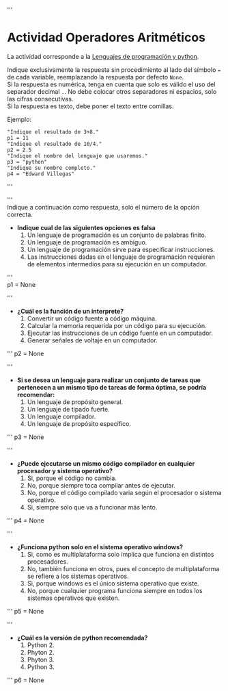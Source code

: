 '''  
# Actividad Operadores Aritméticos

La actividad corresponde a la [Lenguajes de programación y python](../lecturas/t1l1.md).  

Indique exclusivamente la respuesta sin procedimiento al lado del símbolo `=` de cada variable, reemplazando la respuesta por defecto `None`.  
Si la respuesta es numérica, tenga en cuenta que solo es válido el uso del separador decimal `.`. No debe colocar otros separadores ni espacios, solo las cifras consecutivas.  
Si la respuesta es texto, debe poner el texto entre comillas.  

Ejemplo:  

    "Indique el resultado de 3+8."
    p1 = 11  
    "Indique el resultado de 10/4."  
    p2 = 2.5  
    "Indique el nombre del lenguaje que usaremos."
    p3 = "python"
    "Indique su nombre completo."  
    p4 = "Edward Villegas"
'''  

'''  
Indique a continuación como respuesta, solo el número de la opción correcta.  

+   __Indique cual de las siguientes opciones es falsa__  
    1.  Un lenguaje de programación es un conjunto de palabras finito.  
    1.  Un lenguaje de programación es ambiguo.  
    1.  Un lenguaje de programación sirve para especificar instrucciones.  
    1.  Las instrucciones dadas en el lenguaje de programación requieren de elementos intermedios para su ejecución en un computador.  

'''  
p1 = None  

'''
+   __¿Cuál es la función de un interprete?__  
    1.  Convertir un código fuente a código máquina.  
    1.  Calcular la memoria requerida por un código para su ejecución.  
    1.  Ejecutar las instrucciones de un código fuente en un computador.  
    1.  Generar señales de voltaje en un computador.  

'''
p2 = None  

'''
+   __Si se desea un lenguaje para realizar un conjunto de tareas que pertenecen a un mismo tipo de tareas de forma óptima, se podría recomendar:__  
    1.  Un lenguaje de propósito general.  
    1.  Un lenguaje de tipado fuerte.  
    1.  Un lenguaje compilador.  
    1.  Un lenguaje de propósito específico.  

'''
p3 = None  

'''
+   __¿Puede ejecutarse un mismo código compilador en cualquier procesador y sistema operativo?__  
    1.  Si, porque el código no cambia.  
    1.  No, porque siempre toca compilar antes de ejecutar.  
    1.  No, porque el código compilado varia según el procesador o sistema operativo.  
    1.  Si, siempre solo que va a funcionar más lento.  

'''
p4 = None  

'''
+   __¿Funciona python solo en el sistema operativo windows?__  
    1.  Si, como es multiplataforma solo implica que funciona en distintos procesadores.  
    1.  No, también funciona en otros, pues el concepto de multiplataforma se refiere a los sistemas operativos.  
    1.  Si, porque windows es el único sistema operativo que existe.  
    1.  No, porque cualquier programa funciona siempre en todos los sistemas operativos que existen.  

'''
p5 = None  

'''
+   __¿Cuál es la versión de python recomendada?__  
    1.  Python 2.  
    1.  Phyton 2.  
    1.  Phyton 3.  
    1.  Python 3.  

'''
p6 = None
